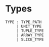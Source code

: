 # Types

```bnf
TYPE : TYPE_PATH
     | UNIT_TYPE
     | TUPLE_TYPE
     | ARRAY_TYPE
     | SLICE_TYPE
```
